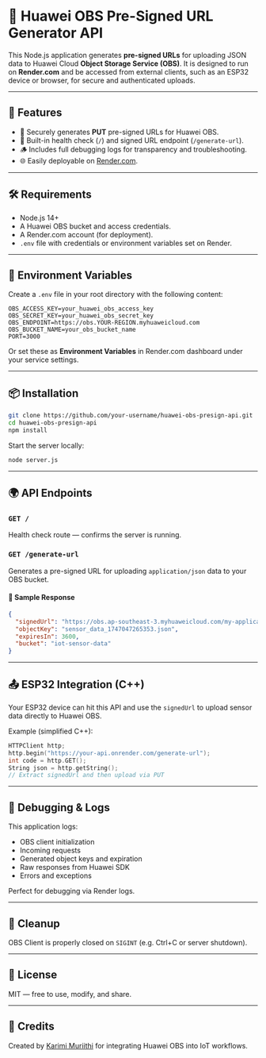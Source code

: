 # 📡 Huawei OBS Pre-Signed URL Generator API

This Node.js application generates **pre-signed URLs** for uploading JSON data to Huawei Cloud **Object Storage Service (OBS)**. It is designed to run on **Render.com** and be accessed from external clients, such as an ESP32 device or browser, for secure and authenticated uploads.

---

## 🚀 Features

- 🔐 Securely generates **PUT** pre-signed URLs for Huawei OBS.
- 🧪 Built-in health check (`/`) and signed URL endpoint (`/generate-url`).
- 🪵 Includes full debugging logs for transparency and troubleshooting.
- 🌐 Easily deployable on [Render.com](https://render.com/).

---

## 🛠 Requirements

- Node.js 14+
- A Huawei OBS bucket and access credentials.
- A Render.com account (for deployment).
- `.env` file with credentials or environment variables set on Render.

---

## 🔧 Environment Variables

Create a `.env` file in your root directory with the following content:

```env
OBS_ACCESS_KEY=your_huawei_obs_access_key
OBS_SECRET_KEY=your_huawei_obs_secret_key
OBS_ENDPOINT=https://obs.YOUR-REGION.myhuaweicloud.com
OBS_BUCKET_NAME=your_obs_bucket_name
PORT=3000
````

Or set these as **Environment Variables** in Render.com dashboard under your service settings.

---

## 📦 Installation

```bash
git clone https://github.com/your-username/huawei-obs-presign-api.git
cd huawei-obs-presign-api
npm install
```

Start the server locally:

```bash
node server.js
```

---

## 🌍 API Endpoints

### `GET /`

Health check route — confirms the server is running.

### `GET /generate-url`

Generates a pre-signed URL for uploading `application/json` data to your OBS bucket.

#### 🔄 Sample Response

```json
{
  "signedUrl": "https://obs.ap-southeast-3.myhuaweicloud.com/my-application-data/1747047265353.json?...",
  "objectKey": "sensor_data_1747047265353.json",
  "expiresIn": 3600,
  "bucket": "iot-sensor-data"
}
```

---

## 📤 ESP32 Integration (C++)

Your ESP32 device can hit this API and use the `signedUrl` to upload sensor data directly to Huawei OBS.

Example (simplified C++):

```cpp
HTTPClient http;
http.begin("https://your-api.onrender.com/generate-url");
int code = http.GET();
String json = http.getString();
// Extract signedUrl and then upload via PUT
```

---

## 🧪 Debugging & Logs

This application logs:

* OBS client initialization
* Incoming requests
* Generated object keys and expiration
* Raw responses from Huawei SDK
* Errors and exceptions

Perfect for debugging via Render logs.

---

## 🧹 Cleanup

OBS Client is properly closed on `SIGINT` (e.g. Ctrl+C or server shutdown).

---

## 📜 License

MIT — free to use, modify, and share.

---

## 🤝 Credits

Created by [Karimi Muriithi](https://github.com/MrHackeric) for integrating Huawei OBS into IoT workflows.